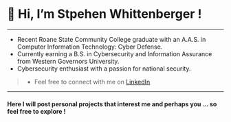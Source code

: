 # 👋 Hi, I’m Stpehen Whittenberger !

---

- Recent Roane State Community College graduate with an A.A.S. in Computer Information Technology: Cyber Defense.
- Currently earning a B.S. in Cybersecurity and Information Assurance from Western Governors University.
- Cybersecurity enthusiast with a passion for national security.
> - Feel free to connect with me on [LinkedIn](https://www.linkedin.com/in/stephen-whittenberger-658980210)

---

#### Here I will post personal projects that interest me and perhaps you ... so feel free to explore !
